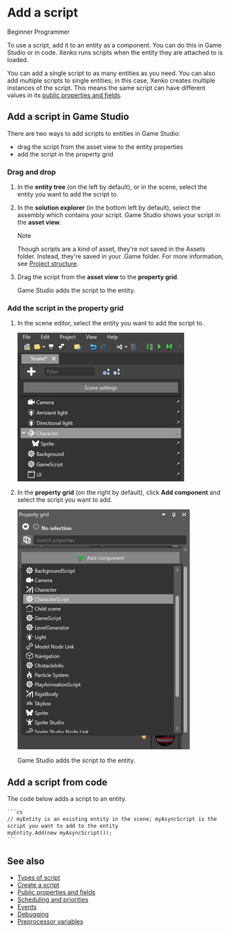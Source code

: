 # Add a script

<span class="label label-doc-level">Beginner</span>
<span class="label label-doc-audience">Programmer</span>

To use a script, add it to an entity as a component. You can do this in Game Studio or in code. Xenko runs scripts when the entity they are attached to is loaded.

You can add a single script to as many entities as you need. You can also add multiple scripts to single entities; in this case, Xenko creates multiple instances of the script. This means the same script can have different values in its [public properties and fields](public-properties-and-fields.md).

## Add a script in Game Studio

There are two ways to add scripts to entities in Game Studio: 

* drag the script from the asset view to the entity properties
* add the script in the property grid

### Drag and drop

1. In the **entity tree** (on the left by default), or in the scene, select the entity you want to add the script to.

2. In the **solution explorer** (in the bottom left by default), select the assembly which contains your script. Game Studio shows your script in the **asset view**.

    >[!Note]
    >Though scripts are a kind of asset, they're not saved in the Assets folder. Instead, they're saved in your .Game folder. For more information, see [Project structure](../get-started/project-structure.md).

3. Drag the script from the **asset view** to the **property grid**.
   
   Game Studio adds the script to the entity.

### Add the script in the property grid

1. In the scene editor, select the entity you want to add the script to.

    ![Select an entity](media/select-entity.png)

2. In the **property grid** (on the right by default), click **Add component** and select the script you want to add.

    ![Add script component](media/add-script-component.png)

    Game Studio adds the script to the entity.

## Add a script from code

The code below adds a script to an entity.

    ```cs
    // myEntity is an existing entity in the scene; myAsyncScript is the script you want to add to the entity
    myEntity.Add(new myAsyncScript());
    ``` 

## See also

* [Types of script](types-of-script.md)
* [Create a script](create-a-script.md)
* [Public properties and fields](public-properties-and-fields.md)
* [Scheduling and priorities](scheduling-and-priorities.md)
* [Events](events.md)
* [Debugging](debugging.md)
* [Preprocessor variables](preprocessor-variables.md)